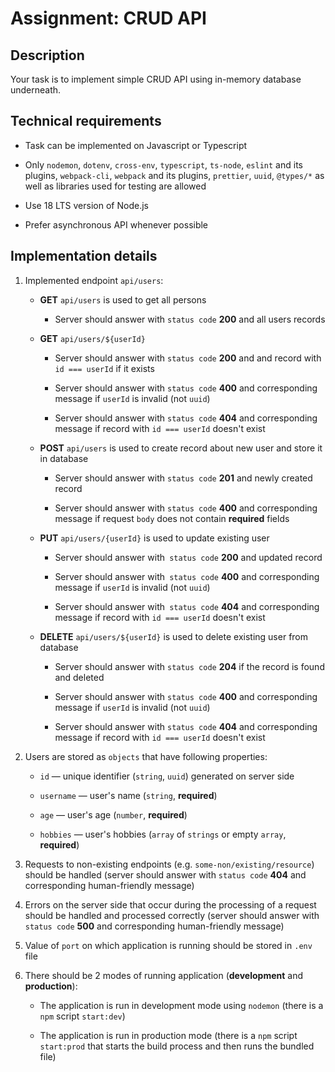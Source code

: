 # Assignment: CRUD API

## Description

Your task is to implement simple CRUD API using in-memory database underneath.

## Technical requirements

- Task can be implemented on Javascript or Typescript

- Only `nodemon`, `dotenv`, `cross-env`, `typescript`, `ts-node`, `eslint` and its plugins, `webpack-cli`, `webpack` and its plugins, `prettier`, `uuid`, `@types/*` as well as libraries used for testing are allowed

- Use 18 LTS version of Node.js

- Prefer asynchronous API whenever possible

## Implementation details

1. Implemented endpoint `api/users`:

   - **GET** `api/users` is used to get all persons

     - Server should answer with `status code` **200** and all users records

   - **GET** `api/users/${userId}`

     - Server should answer with `status code` **200** and and record with `id === userId` if it exists

     - Server should answer with `status code` **400** and corresponding message if `userId` is invalid (not `uuid`)

     - Server should answer with `status code` **404** and corresponding message if record with `id === userId` doesn't exist

   - **POST** `api/users` is used to create record about new user and store it in database

     - Server should answer with `status code` **201** and newly created record

     - Server should answer with `status code` **400** and corresponding message if request `body` does not contain **required** fields

   - **PUT** `api/users/{userId}` is used to update existing user

     - Server should answer with` status code` **200** and updated record

     - Server should answer with` status code` **400** and corresponding message if `userId` is invalid (not `uuid`)

     - Server should answer with` status code` **404** and corresponding message if record with `id === userId` doesn't exist

   - **DELETE** `api/users/${userId}` is used to delete existing user from database

     - Server should answer with `status code` **204** if the record is found and deleted

     - Server should answer with `status code` **400** and corresponding message if `userId` is invalid (not `uuid`)

     - Server should answer with `status code` **404** and corresponding message if record with `id === userId` doesn't exist

2. Users are stored as `objects` that have following properties:

   - `id` — unique identifier (`string`, `uuid`) generated on server side

   - `username` — user's name (`string`, **required**)

   - `age` — user's age (`number`, **required**)

   - `hobbies` — user's hobbies (`array` of `strings` or empty `array`, **required**)

3. Requests to non-existing endpoints (e.g. `some-non/existing/resource`) should be handled (server should answer with `status code` **404** and corresponding human-friendly message)

4. Errors on the server side that occur during the processing of a request should be handled and processed correctly (server should answer with `status code` **500** and corresponding human-friendly message)

5. Value of `port` on which application is running should be stored in `.env` file

6. There should be 2 modes of running application (**development** and **production**):

   - The application is run in development mode using `nodemon` (there is a `npm` script `start:dev`)

   - The application is run in production mode (there is a `npm` script `start:prod` that starts the build process and then runs the bundled file)
